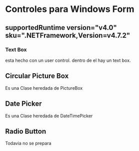 # Controles para Windows Form

## supportedRuntime version="v4.0" sku=".NETFramework,Version=v4.7.2" 

### Text Box
esta hecho con un user control. dentro de el hay un text box.

## Circular Picture Box
Es una Clase heredada de PictureBox

## Date Picker
Es una Clase heredada de DateTimePicker

## Radio Button
Todavia no se prepara

